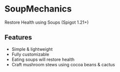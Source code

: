 # SoupMechanics
 Restore Health using Soups (Spigot 1.21+)

## Features
- Simple & lightweight
- Fully customizable
- Eating soups will restore health
- Craft mushroom stews using cocoa beans & cactus
